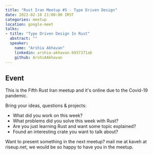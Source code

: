 ```yaml
---
title: "Rust Iran Meetup #5 - Type Driven Design"
date: 2022-02-18 21:00:00 IRST
categories: meetup 
location: google-meet
talks:
- title: "Type Driven Design In Rust"
  abstract: ""
  speaker:
    name: "Arshia Akhavan"
    linkedin: arshia-akhavan-b937371ab
    github: ArshiAAkhavan
---
```


<!-- ## Recording
You can watch recording on Youtube: [Part 1](https://www.youtube.com/watch?v=hPkL5NHAcGA), [Part 2](https://www.youtube.com/watch?v=tjMK9vHIwfc) or
Aparat: [Part 1](https://www.aparat.com/v/Y8mj0), [Part 2](https://www.aparat.com/v/evtlY).
-->

## Event

This is the Fifth Rust Iran meetup and it's online due to the Covid-19
pandemic.

Bring your ideas, questions & projects:
- What did you work on this week?
- What problems did you solve this week with Rust?
- Are you just learning Rust and want some topic explained?
- Found an interesting crate you want to talk about?

Want to present something in the next meetup? mail me at kaveh at
riseup.net, we would be so happy to have you in the meetup.


